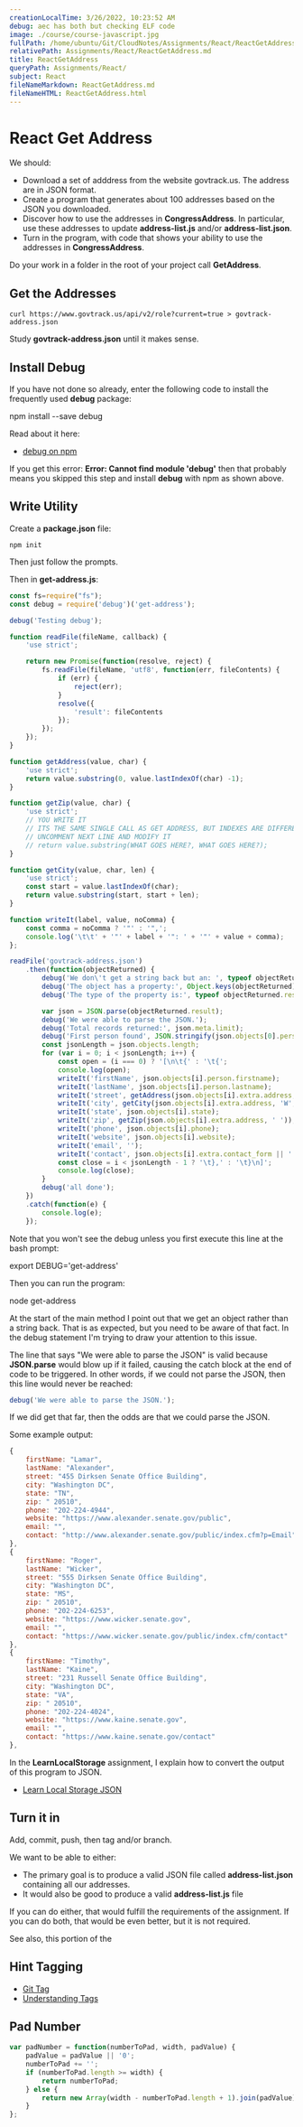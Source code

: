 ```yaml
---
creationLocalTime: 3/26/2022, 10:23:52 AM
debug: aec has both but checking ELF code
image: ./course/course-javascript.jpg
fullPath: /home/ubuntu/Git/CloudNotes/Assignments/React/ReactGetAddress.md
relativePath: Assignments/React/ReactGetAddress.md
title: ReactGetAddress
queryPath: Assignments/React/
subject: React
fileNameMarkdown: ReactGetAddress.md
fileNameHTML: ReactGetAddress.html
---
```



<!-- toc -->
<!-- tocstop -->

# React Get Address

We should:

- Download a set of adddress from the website govtrack.us. The address are in JSON format.
- Create a program that generates about 100 addresses based on the JSON you downloaded.
- Discover how to use the addresses in **CongressAddress**. In particular, use these addresses to update **address-list.js** and/or **address-list.json**.
- Turn in the program, with code that shows your ability to use the addresses in **CongressAddress**.

Do your work in a folder in the root of your project call **GetAddress**.

## Get the Addresses

```
curl https://www.govtrack.us/api/v2/role?current=true > govtrack-address.json
```

Study **govtrack-address.json** until it makes sense.

## Install Debug

If you have not done so already, enter the following code to install the frequently used **debug** package:

  npm install --save debug

Read about it here:

- [debug on npm](https://www.npmjs.com/package/debug)  

If you get this error: **Error: Cannot find module 'debug'** then that probably means you skipped this step and install **debug** with npm as shown above.

## Write Utility

Create a **package.json** file:

    npm init

Then just follow the prompts.    

Then in **get-address.js**:

```javascript
const fs=require("fs");
const debug = require('debug')('get-address');

debug('Testing debug');

function readFile(fileName, callback) {
    'use strict';

    return new Promise(function(resolve, reject) {
        fs.readFile(fileName, 'utf8', function(err, fileContents) {
            if (err) {
                reject(err);
            }
            resolve({
                'result': fileContents
            });
        });
    });
}

function getAddress(value, char) {
    'use strict';
    return value.substring(0, value.lastIndexOf(char) -1);
}

function getZip(value, char) {
    'use strict';
    // YOU WRITE IT
    // ITS THE SAME SINGLE CALL AS GET ADDRESS, BUT INDEXES ARE DIFFERENT
    // UNCOMMENT NEXT LINE AND MODIFY IT
    // return value.substring(WHAT GOES HERE?, WHAT GOES HERE?);
}

function getCity(value, char, len) {
    'use strict';
    const start = value.lastIndexOf(char);
    return value.substring(start, start + len);
}

function writeIt(label, value, noComma) {
    const comma = noComma ? '"' : '",';
    console.log('\t\t' + '"' + label + '": ' + '"' + value + comma);
};

readFile('govtrack-address.json')
    .then(function(objectReturned) {
        debug('We don\'t get a string back but an: ', typeof objectReturned);
        debug('The object has a property:', Object.keys(objectReturned));
        debug('The type of the property is:', typeof objectReturned.result);

        var json = JSON.parse(objectReturned.result);
        debug('We were able to parse the JSON.');
        debug('Total records returned:', json.meta.limit);
        debug('First person found', JSON.stringify(json.objects[0].person.name));
        const jsonLength = json.objects.length;
        for (var i = 0; i < jsonLength; i++) {
            const open = (i === 0) ? '[\n\t{' : '\t{';
            console.log(open);
            writeIt('firstName', json.objects[i].person.firstname);
            writeIt('lastName', json.objects[i].person.lastname);
            writeIt('street', getAddress(json.objects[i].extra.address, 'W'));
            writeIt('city', getCity(json.objects[i].extra.address, 'W', 13));
            writeIt('state', json.objects[i].state);
            writeIt('zip', getZip(json.objects[i].extra.address, ' '));
            writeIt('phone', json.objects[i].phone);
            writeIt('website', json.objects[i].website);
            writeIt('email', '');
            writeIt('contact', json.objects[i].extra.contact_form || '', true);
            const close = i < jsonLength - 1 ? '\t},' : '\t}\n]';
            console.log(close);
        }
        debug('all done');
    })
    .catch(function(e) {
        console.log(e);
    });
```

Note that you won't see the debug unless you first execute this line at the bash prompt:

  export DEBUG='get-address'

Then you can run the program:

  node get-address

At the start of the main method I point out that we get an object rather than a string back. That is as expected, but you need to be aware of that fact. In the debug statement I'm trying to draw your attention to this issue.

The line that says "We were able to parse the JSON" is valid because **JSON.parse** would blow up if it failed, causing the catch block at the end of code to be triggered. In other words, if we could not parse the JSON, then this line would never be reached:

```javascript
debug('We were able to parse the JSON.');
```

If we did get that far, then the odds are that we could parse the JSON.

Some example output:

```javascript
{
	firstName: "Lamar",
	lastName: "Alexander",
	street: "455 Dirksen Senate Office Building",
	city: "Washington DC",
	state: "TN",
	zip: " 20510",
	phone: "202-224-4944",
	website: "https://www.alexander.senate.gov/public",
	email: "",
	contact: "http://www.alexander.senate.gov/public/index.cfm?p=Email"
},
{
	firstName: "Roger",
	lastName: "Wicker",
	street: "555 Dirksen Senate Office Building",
	city: "Washington DC",
	state: "MS",
	zip: " 20510",
	phone: "202-224-6253",
	website: "https://www.wicker.senate.gov",
	email: "",
	contact: "https://www.wicker.senate.gov/public/index.cfm/contact"
},
{
	firstName: "Timothy",
	lastName: "Kaine",
	street: "231 Russell Senate Office Building",
	city: "Washington DC",
	state: "VA",
	zip: " 20510",
	phone: "202-224-4024",
	website: "https://www.kaine.senate.gov",
	email: "",
	contact: "https://www.kaine.senate.gov/contact"
},
```

In the **LearnLocalStorage** assignment, I explain how to convert the output of this program to JSON.

- [Learn Local Storage JSON][lls-json]

[lls-json]: http://www.ccalvert.net/books/CloudNotes/Assignments/Browser/LearnLocalStorage.html#create-json

## Turn it in

Add, commit, push, then tag and/or branch.

We want to be able to either:

- The primary goal is to produce a valid JSON file called **address-list.json** containing all our addresses.
- It would also be good to produce a valid **address-list.js** file

If you can do either, that would fulfill the requirements of the assignment. If you can do both, that would be even better, but it is not required.

See also, this portion of the

## Hint Tagging

- [Git Tag][git-tag]
- [Understanding Tags][under-tag]

[git-tag]: http://www.elvenware.com/charlie/development/cloud/Git.html#git-tag
[under-tag]: http://www.elvenware.com/charlie/development/cloud/Git.html#understanding-tags

## Pad Number

```javascript
var padNumber = function(numberToPad, width, padValue) {
    padValue = padValue || '0';
    numberToPad += '';
    if (numberToPad.length >= width) {
        return numberToPad;
    } else {
        return new Array(width - numberToPad.length + 1).join(padValue) + numberToPad;
    }
};
```
